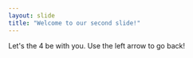 ```yaml
---
layout: slide
title: "Welcome to our second slide!"
---
```

Let's the 4 be with you.
Use the left arrow to go back!
